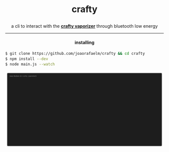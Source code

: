 # <p align="center">crafty</p>
  
<p align="center">
  a cli to interact with the <a href="https://www.storz-bickel.com/eu/en/crafty/"><b>crafty vaporizer</b></a> through bluetooth low energy<br>
  <hr>
</p>

#### <p align="center"><b>installing</b></p>
```bash
$ git clone https://github.com/joaorafaelm/crafty && cd crafty
$ npm install --dev
$ node main.js --watch
```

![](demo.gif)
